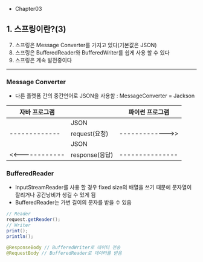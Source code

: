 -   Chapter03

## 1. 스프링이란?(3)

7. 스프링은 Message Converter를 가지고 있다(기본값은 JSON)
8. 스프링은 BufferedReader와 BufferedWriter를 쉽게 사용 할 수 있다
9. 스프링은 계속 발전중이다

---

### Message Converter

-   다른 플랫폼 간의 중간언어로 JSON을 사용함 : MessageConverter = Jackson

| 자바 프로그램  |                | 파이썬 프로그램 |
| -------------- | -------------- | --------------- |
|                | JSON           |                 |
| -------------  | request(요청)  | ------------->> |
|                | JSON           |                 |
| <<------------ | response(응답) | --------------- |

### BufferedReader

-   InputStreamReader를 사용 할 경우 fixed size의 배열을 쓰기 때문에 문자열이 잘리거나 공간낭비가 생길 수 있게 됨
-   BufferedReader는 가변 길이의 문자를 받을 수 있음

```java
// Reader
request.getReader();
// Writer
print();
println();

@ResponseBody // BufferedWriter로 데이터 전송
@RequestBody // BufferedReader로 데이터를 받음
```
